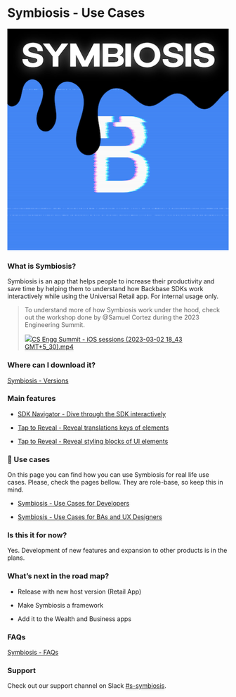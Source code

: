 # Symbiosis - Use Cases
![](./symbiosis-use-cases-0.png)

### What is Symbiosis?

Symbiosis is an app that helps people to increase their productivity and save time by helping them to understand how Backbase SDKs work interactively while using the Universal Retail app. For internal usage only.

> To understand more of how Symbiosis work under the hood, check out the workshop done by @Samuel Cortez during the 2023 Engineering Summit.
> 
> [![](./symbiosis-use-cases-1.png)CS Engg Summit - iOS sessions (2023-03-02 18\_43 GMT+5\_30).mp4](https://drive.google.com/file/d/1v-OSRLWNdyTG090F59Eyl-zMIBURHTxo/view?usp=sharing)

### Where can I download it?

[Symbiosis - Versions](../symbiosis-versions/symbiosis-versions.md)

### Main features

*   [SDK Navigator - Dive through the SDK interactively](../symbiosis-features/sdk-navigator/sdk-navigator-dive-through-the-sdk-interactively.md)
    
*   [Tap to Reveal - Reveal translations keys of elements](../symbiosis-features/tap-to-reveal-translation-keys/tap-to-reveal-reveal-translations-keys-of-elements.md)
    
*   [Tap to Reveal - Reveal styling blocks of UI elements](../symbiosis-features/tap-to-reveal-styling-blocks/tap-to-reveal-reveal-styling-blocks-of-ui-elements.md)

### 🚀 Use cases

On this page you can find how you can use Symbiosis for real life use cases. Please, check the pages bellow. They are role-base, so keep this in mind.

*   [Symbiosis - Use Cases for Developers](./use-cases-for-developers/symbiosis-use-cases-for-developers.md)
    
*   [Symbiosis - Use Cases for BAs and UX Designers](./use-cases-for-ba-and-ux/symbiosis-use-cases-for-b-as-and-ux-designers.md)
    

### Is this it for now?

Yes. Development of new features and expansion to other products is in the plans.

### What’s next in the road map?

*   Release with new host version (Retail App)
    
*   Make Symbiosis a framework
    
*   Add it to the Wealth and Business apps
    

### FAQs

[Symbiosis - FAQs](../symbiosis-faq/symbiosis-faq.md)

### Support

Check out our support channel on Slack [#s-symbiosis](https://join.slack.com/share/enQtNTI1NDcwMzMwMDYxMC1jZTM3YmEwODE0MTNlYTE2YTdiNzUxODE4NTRjYzRlMmQyOGZkN2Y2MjUyNDE2MzliOWJmOTZmZWRlZDE5MjYw "https://join.slack.com/share/enQtNTI1NDcwMzMwMDYxMC1jZTM3YmEwODE0MTNlYTE2YTdiNzUxODE4NTRjYzRlMmQyOGZkN2Y2MjUyNDE2MzliOWJmOTZmZWRlZDE5MjYw").